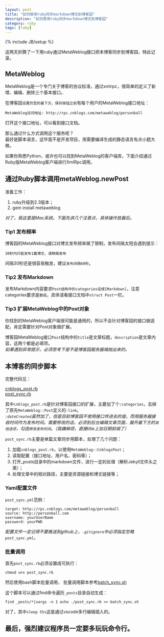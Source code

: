 ```yaml
---
layout: post
title: "如何使用ruby同步markdown博文到博客园"
description: "如何使用ruby同步markdown博文到博客园"
category: ruby
tags: [ruby]
---
```

{% include JB/setup %}

这两天折腾了一下用ruby通过MetaWeblog接口把本博客同步到博客园，特此记录。  

## MetaWeblog

MetaWeblog是一个专门关于博客的协议标准，通过xmlrpc，很简单的定义了新增、编辑、删除三个基本接口。

在博客园`设置页签的最下方，保存按钮之前`有每个用户的MetaWeblog接口地址：  

    MetaWeblog访问地址: http://rpc.cnblogs.com/metaweblog/personball

打开这个接口地址，可以看到接口文档。  

那么通过什么方式调用这个服务呢？  
最好是脚本语言，这毕竟不是开发项目，用需要编译生成的静态语言有点小题大做。  

如果你熟悉Python，或许也可以找到MetaWeblog的客户端库，下面介绍通过Ruby版MetaWeblog客户端进行XmlRpc调用。

## 通过Ruby脚本调用metaWeblog.newPost

准备工作：  

1. ruby升级到2.3版本；
1. gem install metaweblog

*对了，我这里是Mac系统。下面先讲几个注意点，具体操作放最后。*  

### Tip1 发布频率

博客园的MetaWeblog接口对博文发布频率做了限制，发布间隔太短会遇到提示：  

    30秒内只能发布1篇博文，请稍候发布

间隔30秒还是很容易触发，建议`发布间隔60秒`。

### Tip2 发布Markdown

发布Markdown内容要求`Post结构中的categories设成[Markdown]`，注意categories要求是`数组`，具体请看接口文档中`struct Post`一栏。  

### Tip3 扩展MetaWeblog中的Post对象

你找到的MetaWeblog客户端很可能是通用的，所以不会针对博客园的接口做适配，肯定需要针对Post对象做扩展。  

博客园MetaWeblog接口`Post`结构中的`title`是文章标题，`description`是文章内容，这两个都是必填项。  
*如果遇到异常提示，必须思考下是不是博客园服务器端抛出来的。*  


## 本博客的同步脚本

完整代码见：  

[cnblogs_post.rb](https://github.com/personball/personball.github.io/blob/master/cnblogs_post.rb)  
[post_sync.rb](https://github.com/personball/personball.github.io/blob/master/post_sync.rb)  

其中`cnblogs_post.rb`是针对博客园接口的扩展，主要加了个`:categories`，去掉了原先`MetaWeblog::Post`定义的`:link`。  
*`:dateCreated`虽然加了，但是目前博客园不使用接口传进去的值，而用服务器接收时间作为发布时间。需要修改的话，必须到后台编辑文章页面，展开最下方的`其他选项`，勾选`修改发布时间`。（我嫌麻烦，直接title上加日期前缀了）*  

`post_sync.rb`主要是单篇文章同步用脚本，处理了几个问题：  

1. 加载`cnblogs_post.rb`，以使用`MetaWeblog::CnblogsPost`；
1. 读取配置（接口地址、用户名、密码等）；
1. 打开_posts目录中的markdown文件，进行一定的处理（解析Jekyll文件头之类）；
1. 处理文章中的相对路径，主要是资源链接和博文链接等；


### Yaml配置文件

`post_sync.yml`范例：  

    target: http://rpc.cnblogs.com/metaweblog/personball
    source: http://personball.com
    username: yourUserName
    password: yourPWD

*配置文件一定记得不要推送到github上，`.gitignore`中必须指定忽略`post_sync.yml`。*  

### 批量调用

首先`post_sync.rb`必须设置成可执行：  

    chmod u+x post_sync.rb

然后使用bash脚本批量调用，
批量调用脚本参考[batch_sync.sh](https://github.com/personball/personball.github.io/blob/master/batch_sync.sh)  

这个脚本可以通过find命令遍历`_posts`目录自动生成：  

    find _posts/*|xargs -n 1 echo ./post_sync.rb >> batch_sync.sh

对了，其中`sleep 55s`这是通过vscode多行编辑插入的。

## 最后，强烈建议程序员一定要多玩玩命令行。

